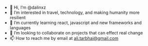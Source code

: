 - 👋 Hi, I’m @dalinxz
- 👀 I’m interested in travel, technology, and making humanity more resilient
- 🌱 I’m currently learning react, javascript and new frameworks and languages
- 💞️ I’m looking to collaborate on projects that can effect real change
- 📫 How to reach me by email at ali.tarbhai@gmail.com 

<!---
dalinxz/dalinxz is a ✨ special ✨ repository because its `README.md` (this file) appears on your GitHub profile.
You can click the Preview link to take a look at your changes.
--->
